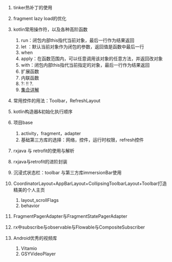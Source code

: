 1. tinker热补丁的使用
2. fragment lazy load的优化
3. kotlin常用操作符，以及各种高阶函数
    1. run：闭包内部this指代当前对象，最后一行作为结果返回
    2. let ：默认当前对象作为闭包的参数，返回值是函数中最后一行
    3. when
    4. apply：在函数范围内，可以任意调用该对象的任意方法，并返回改对象
    5. with：闭包内部this指代当前指定的对象，最后一行作为结果返回
    6. 扩展函数
    7. 内联函数
    8. ?:       !!              ?.
    9. [集合详解](https://www.jianshu.com/p/fa5abe312269)
4. 常用控件的用法：Toolbar，RefreshLayout
5. kotlin构造器&初始化执行顺序
6. 项目base
    1. activity，fragment，adapter
    2. 基础第三方库的选择：网络，控件，运行时权限，refresh控件

7. rxjava 与 retrofit的使用与解析
8. rxjava与retrofit的进阶封装
9. 沉浸式状态栏：toolbar 与第三方库immersionBar使用
10. CoordinatorLayout+AppBarLayout+CollipsingToolbarLayout+Toolbar打造精美的个人主页
    1. layout_scrollFlags
    2. behavior
11. FragmentPagerAdapter与FragmentStatePagerAdapter
12. rx中subscribe与observable与Flowable与CompositeSubscriber
13. Android优秀的视频库
    1. Vitamio
    2. GSYVideoPlayer